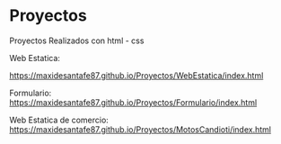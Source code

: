 # Proyectos
Proyectos Realizados con html - css

Web Estatica:

https://maxidesantafe87.github.io/Proyectos/WebEstatica/index.html

Formulario:
https://maxidesantafe87.github.io/Proyectos/Formulario/index.html

Web Estatica de comercio:
https://maxidesantafe87.github.io/Proyectos/MotosCandioti/index.html


